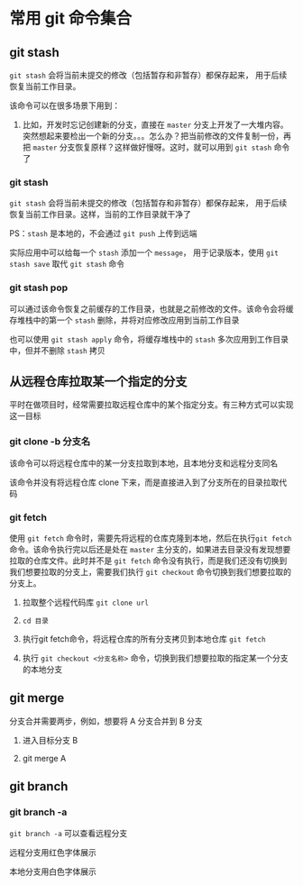 # 常用 git 命令集合

## git stash

`git stash` 会将当前未提交的修改（包括暂存和非暂存）都保存起来， 用于后续恢复当前工作目录。

该命令可以在很多场景下用到：
1. 比如，开发时忘记创建新的分支，直接在 `master` 分支上开发了一大堆内容。突然想起来要检出一个新的分支。。。怎么办？把当前修改的文件复制一份，再把 `master` 分支恢复原样？这样做好慢呀。这时，就可以用到 `git stash` 命令了


### git stash

`git stash` 会将当前未提交的修改（包括暂存和非暂存）都保存起来， 用于后续恢复当前工作目录。这样，当前的工作目录就干净了

PS：`stash` 是本地的，不会通过 `git push` 上传到远端

实际应用中可以给每一个 `stash` 添加一个 `message`， 用于记录版本，使用 `git stash save` 取代 `git stash` 命令

### git stash pop

可以通过该命令恢复之前缓存的工作目录，也就是之前修改的文件。该命令会将缓存堆栈中的第一个 `stash` 删除，并将对应修改应用到当前工作目录

也可以使用 `git stash apply` 命令，将缓存堆栈中的 `stash` 多次应用到工作目录中，但并不删除 `stash` 拷贝

## 从远程仓库拉取某一个指定的分支

平时在做项目时，经常需要拉取远程仓库中的某个指定分支。有三种方式可以实现这一目标

### git clone -b 分支名

该命令可以将远程仓库中的某一分支拉取到本地，且本地分支和远程分支同名

该命令并没有将远程仓库 clone 下来，而是直接进入到了分支所在的目录拉取代码

### git fetch

使用 `git fetch` 命令时，需要先将远程的仓库克隆到本地，然后在执行`git fetch` 命令。该命令执行完以后还是处在 `master` 主分支的，如果进去目录没有发现想要拉取的仓库文件。此时并不是 `git fetch` 命令没有执行，而是我们还没有切换到我们想要拉取的分支上，需要我们执行 `git checkout` 命令切换到我们想要拉取的分支上。

1. 拉取整个远程代码库 `git clone url`

2. `cd 目录`

3. 执行git fetch命令，将远程仓库的所有分支拷贝到本地仓库 `git fetch`

4. 执行 `git checkout <分支名称>` 命令，切换到我们想要拉取的指定某一个分支的本地分支


## git merge

分支合并需要两步，例如，想要将 A 分支合并到 B 分支

1. 进入目标分支 B

2. git merge A

## git branch

### git branch -a

`git branch -a` 可以查看远程分支

远程分支用红色字体展示

本地分支用白色字体展示